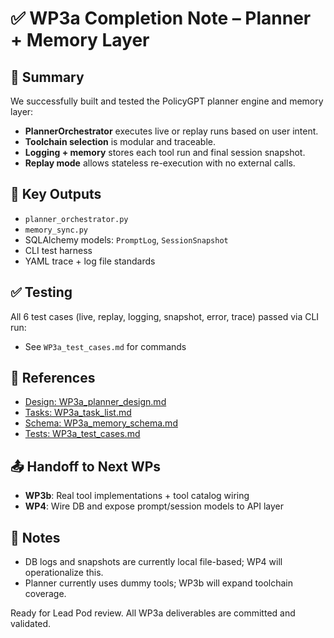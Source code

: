 # ✅ WP3a Completion Note – Planner + Memory Layer

## 📌 Summary
We successfully built and tested the PolicyGPT planner engine and memory layer:
- **PlannerOrchestrator** executes live or replay runs based on user intent.
- **Toolchain selection** is modular and traceable.
- **Logging + memory** stores each tool run and final session snapshot.
- **Replay mode** allows stateless re-execution with no external calls.

## 🔧 Key Outputs
- `planner_orchestrator.py`
- `memory_sync.py`
- SQLAlchemy models: `PromptLog`, `SessionSnapshot`
- CLI test harness
- YAML trace + log file standards

## ✅ Testing
All 6 test cases (live, replay, logging, snapshot, error, trace) passed via CLI run:
- See `WP3a_test_cases.md` for commands

## 📁 References
- [Design: WP3a_planner_design.md](./WP3a_planner_design.md)
- [Tasks: WP3a_task_list.md](./WP3a_task_list.md)
- [Schema: WP3a_memory_schema.md](./WP3a_memory_schema.md)
- [Tests: WP3a_test_cases.md](./WP3a_test_cases.md)

## 📤 Handoff to Next WPs
- **WP3b**: Real tool implementations + tool catalog wiring
- **WP4**: Wire DB and expose prompt/session models to API layer

## 📌 Notes
- DB logs and snapshots are currently local file-based; WP4 will operationalize this.
- Planner currently uses dummy tools; WP3b will expand toolchain coverage.

Ready for Lead Pod review. All WP3a deliverables are committed and validated.